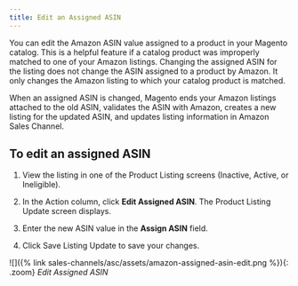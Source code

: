 ```yaml
---
title: Edit an Assigned ASIN
---
```


You can edit the Amazon ASIN value assigned to a product in your Magento catalog. This is a helpful feature if a catalog product was improperly matched to one of your Amazon listings. Changing the assigned ASIN for the listing does not change the ASIN assigned to a product by Amazon. It only changes the Amazon listing to which your catalog product is matched.

When an assigned ASIN is changed, Magento ends your Amazon listings attached to the old ASIN, validates the ASIN with Amazon, creates a new listing for the updated ASIN, and updates listing information in Amazon Sales Channel.

## To edit an assigned ASIN

1. View the listing in one of the Product Listing screens (Inactive, Active, or Ineligible).

1. In the Action column, click **Edit Assigned ASIN**. The Product Listing Update screen displays.

1. Enter the new ASIN value in the **Assign ASIN** field.

1. Click <span class="btn">Save Listing Update</span> to save your changes.

![]({% link sales-channels/asc/assets/amazon-assigned-asin-edit.png %}){: .zoom}
_Edit Assigned ASIN_
